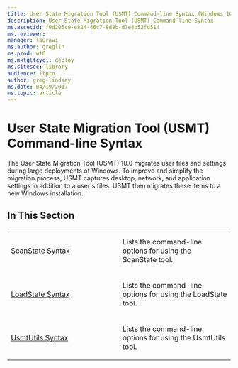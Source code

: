 ```yaml
---
title: User State Migration Tool (USMT) Command-line Syntax (Windows 10)
description: User State Migration Tool (USMT) Command-line Syntax
ms.assetid: f9d205c9-e824-46c7-8d8b-d7e4b52fd514
ms.reviewer: 
manager: laurawi
ms.author: greglin
ms.prod: w10
ms.mktglfcycl: deploy
ms.sitesec: library
audience: itproauthor: greg-lindsay
ms.date: 04/19/2017
ms.topic: article
---
```


# User State Migration Tool (USMT) Command-line Syntax


The User State Migration Tool (USMT) 10.0 migrates user files and settings during large deployments of Windows. To improve and simplify the migration process, USMT captures desktop, network, and application settings in addition to a user's files. USMT then migrates these items to a new Windows installation.

## In This Section


<table>
<colgroup>
<col width="50%" />
<col width="50%" />
</colgroup>
<tbody>
<tr class="odd">
<td align="left"><p><a href="usmt-scanstate-syntax.md" data-raw-source="[ScanState Syntax](usmt-scanstate-syntax.md)">ScanState Syntax</a></p></td>
<td align="left"><p>Lists the command-line options for using the ScanState tool.</p></td>
</tr>
<tr class="even">
<td align="left"><p><a href="usmt-loadstate-syntax.md" data-raw-source="[LoadState Syntax](usmt-loadstate-syntax.md)">LoadState Syntax</a></p></td>
<td align="left"><p>Lists the command-line options for using the LoadState tool.</p></td>
</tr>
<tr class="odd">
<td align="left"><p><a href="usmt-utilities.md" data-raw-source="[UsmtUtils Syntax](usmt-utilities.md)">UsmtUtils Syntax</a></p></td>
<td align="left"><p>Lists the command-line options for using the UsmtUtils tool.</p></td>
</tr>
</tbody>
</table>

 

 

 





